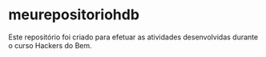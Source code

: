 # meurepositoriohdb

Este repositório foi criado para efetuar as atividades desenvolvidas durante o curso Hackers do Bem.
